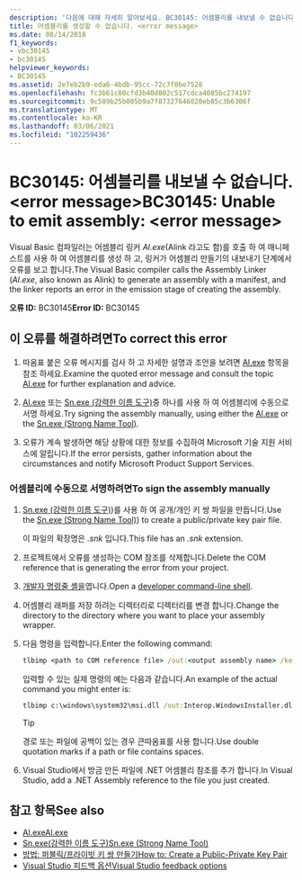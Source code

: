 ```yaml
---
description: '다음에 대해 자세히 알아보세요. BC30145: 어셈블리를 내보낼 수 없습니다. <error message>'
title: 어셈블리를 생성할 수 없습니다. <error message>
ms.date: 08/14/2018
f1_keywords:
- vbc30145
- bc30145
helpviewer_keywords:
- BC30145
ms.assetid: 2e7eb2b9-eda6-4bdb-95cc-72c7f0be7528
ms.openlocfilehash: fc3b61c80cfd3b40d802c517cdca4085bc274197
ms.sourcegitcommit: 9c589b25b005b9a7f87327646020eb85c3b6306f
ms.translationtype: MT
ms.contentlocale: ko-KR
ms.lasthandoff: 03/06/2021
ms.locfileid: "102259436"
---
```

# <a name="bc30145-unable-to-emit-assembly-error-message"></a><span data-ttu-id="59434-103">BC30145: 어셈블리를 내보낼 수 없습니다. \<error message></span><span class="sxs-lookup"><span data-stu-id="59434-103">BC30145: Unable to emit assembly: \<error message></span></span>

<span data-ttu-id="59434-104">Visual Basic 컴파일러는 어셈블리 링커 *Al.exe*(Alink 라고도 함)를 호출 하 여 매니페스트를 사용 하 여 어셈블리를 생성 하 고, 링커가 어셈블리 만들기의 내보내기 단계에서 오류를 보고 합니다.</span><span class="sxs-lookup"><span data-stu-id="59434-104">The Visual Basic compiler calls the Assembly Linker (*Al.exe*, also known as Alink) to generate an assembly with a manifest, and the linker reports an error in the emission stage of creating the assembly.</span></span>

<span data-ttu-id="59434-105">**오류 ID:** BC30145</span><span class="sxs-lookup"><span data-stu-id="59434-105">**Error ID:** BC30145</span></span>

## <a name="to-correct-this-error"></a><span data-ttu-id="59434-106">이 오류를 해결하려면</span><span class="sxs-lookup"><span data-stu-id="59434-106">To correct this error</span></span>

1. <span data-ttu-id="59434-107">따옴표 붙은 오류 메시지를 검사 하 고 자세한 설명과 조언을 보려면 [Al.exe](../../../framework/tools/al-exe-assembly-linker.md) 항목을 참조 하세요.</span><span class="sxs-lookup"><span data-stu-id="59434-107">Examine the quoted error message and consult the topic [Al.exe](../../../framework/tools/al-exe-assembly-linker.md) for further explanation and advice.</span></span>

2. <span data-ttu-id="59434-108">[Al.exe](../../../framework/tools/al-exe-assembly-linker.md) 또는 [Sn.exe (강력한 이름 도구)](../../../framework/tools/sn-exe-strong-name-tool.md)중 하나를 사용 하 여 어셈블리에 수동으로 서명 하세요.</span><span class="sxs-lookup"><span data-stu-id="59434-108">Try signing the assembly manually, using either the [Al.exe](../../../framework/tools/al-exe-assembly-linker.md) or the [Sn.exe (Strong Name Tool)](../../../framework/tools/sn-exe-strong-name-tool.md).</span></span>

3. <span data-ttu-id="59434-109">오류가 계속 발생하면 해당 상황에 대한 정보를 수집하여 Microsoft 기술 지원 서비스에 알립니다.</span><span class="sxs-lookup"><span data-stu-id="59434-109">If the error persists, gather information about the circumstances and notify Microsoft Product Support Services.</span></span>

### <a name="to-sign-the-assembly-manually"></a><span data-ttu-id="59434-110">어셈블리에 수동으로 서명하려면</span><span class="sxs-lookup"><span data-stu-id="59434-110">To sign the assembly manually</span></span>

1. <span data-ttu-id="59434-111">[Sn.exe (강력한 이름 도구)](../../../framework/tools/sn-exe-strong-name-tool.md))를 사용 하 여 공개/개인 키 쌍 파일을 만듭니다.</span><span class="sxs-lookup"><span data-stu-id="59434-111">Use the [Sn.exe (Strong Name Tool)](../../../framework/tools/sn-exe-strong-name-tool.md)) to create a public/private key pair file.</span></span>

   <span data-ttu-id="59434-112">이 파일의 확장명은 *.snk* 입니다.</span><span class="sxs-lookup"><span data-stu-id="59434-112">This file has an *.snk* extension.</span></span>

2. <span data-ttu-id="59434-113">프로젝트에서 오류를 생성하는 COM 참조를 삭제합니다.</span><span class="sxs-lookup"><span data-stu-id="59434-113">Delete the COM reference that is generating the error from your project.</span></span>

3. <span data-ttu-id="59434-114">[개발자 명령줄 셸을](/visualstudio/ide/reference/command-prompt-powershell)엽니다.</span><span class="sxs-lookup"><span data-stu-id="59434-114">Open a [developer command-line shell](/visualstudio/ide/reference/command-prompt-powershell).</span></span>

4. <span data-ttu-id="59434-115">어셈블리 래퍼를 저장 하려는 디렉터리로 디렉터리를 변경 합니다.</span><span class="sxs-lookup"><span data-stu-id="59434-115">Change the directory to the directory where you want to place your assembly wrapper.</span></span>

5. <span data-ttu-id="59434-116">다음 명령을 입력합니다.</span><span class="sxs-lookup"><span data-stu-id="59434-116">Enter the following command:</span></span>

    ```cmd
    tlbimp <path to COM reference file> /out:<output assembly name> /keyfile:<path to .snk file>
    ```

   <span data-ttu-id="59434-117">입력할 수 있는 실제 명령의 예는 다음과 같습니다.</span><span class="sxs-lookup"><span data-stu-id="59434-117">An example of the actual command you might enter is:</span></span>

    ```cmd
    tlbimp c:\windows\system32\msi.dll /out:Interop.WindowsInstaller.dll /keyfile:"c:\documents and settings\mykey.snk"
    ```

   > [!TIP]
   > <span data-ttu-id="59434-118">경로 또는 파일에 공백이 있는 경우 큰따옴표를 사용 합니다.</span><span class="sxs-lookup"><span data-stu-id="59434-118">Use double quotation marks if a path or file contains spaces.</span></span>

6. <span data-ttu-id="59434-119">Visual Studio에서 방금 만든 파일에 .NET 어셈블리 참조를 추가 합니다.</span><span class="sxs-lookup"><span data-stu-id="59434-119">In Visual Studio, add a .NET Assembly reference to the file you just created.</span></span>

## <a name="see-also"></a><span data-ttu-id="59434-120">참고 항목</span><span class="sxs-lookup"><span data-stu-id="59434-120">See also</span></span>

- [<span data-ttu-id="59434-121">Al.exe</span><span class="sxs-lookup"><span data-stu-id="59434-121">Al.exe</span></span>](../../../framework/tools/al-exe-assembly-linker.md)
- [<span data-ttu-id="59434-122">Sn.exe(강력한 이름 도구)</span><span class="sxs-lookup"><span data-stu-id="59434-122">Sn.exe (Strong Name Tool)</span></span>](../../../framework/tools/sn-exe-strong-name-tool.md)
- [<span data-ttu-id="59434-123">방법: 퍼블릭/프라이빗 키 쌍 만들기</span><span class="sxs-lookup"><span data-stu-id="59434-123">How to: Create a Public-Private Key Pair</span></span>](../../../standard/assembly/create-public-private-key-pair.md)
- [<span data-ttu-id="59434-124">Visual Studio 피드백 옵션</span><span class="sxs-lookup"><span data-stu-id="59434-124">Visual Studio feedback options</span></span>](/visualstudio/ide/feedback-options)

